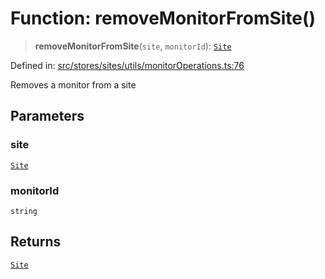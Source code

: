 # Function: removeMonitorFromSite()

> **removeMonitorFromSite**(`site`, `monitorId`): [`Site`](../../../../../../shared/types/interfaces/Site.md)

Defined in: [src/stores/sites/utils/monitorOperations.ts:76](https://github.com/Nick2bad4u/Uptime-Watcher/blob/2a45eeb1723f8f7089001af2c92aa07d82dfe7e4/src/stores/sites/utils/monitorOperations.ts#L76)

Removes a monitor from a site

## Parameters

### site

[`Site`](../../../../../../shared/types/interfaces/Site.md)

### monitorId

`string`

## Returns

[`Site`](../../../../../../shared/types/interfaces/Site.md)
